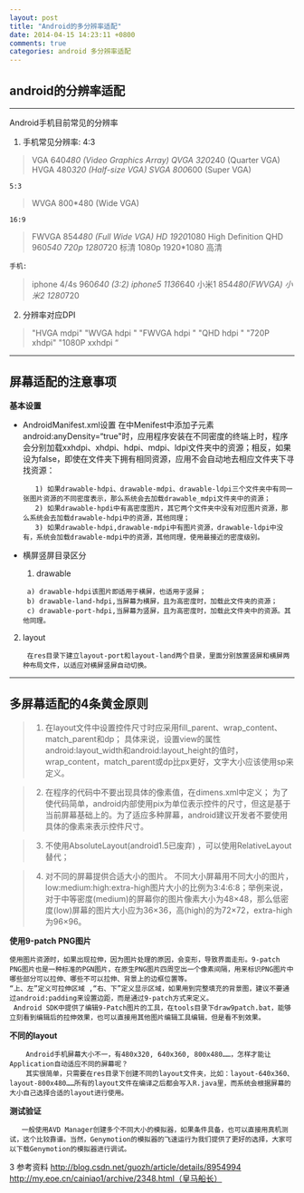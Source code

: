 ```yaml
---
layout: post
title: "Android的多分辨率适配"
date: 2014-04-15 14:23:11 +0800
comments: true
categories: android 多分辨率适配
---
```

## android的分辨率适配
-----------------
Android手机目前常见的分辨率


 1. 手机常见分辨率:
    4:3
>VGA     640*480 (Video Graphics Array)
 QVGA  320*240 (Quarter VGA)
 HVGA  480*320 (Half-size VGA)
 SVGA  800*600 (Super VGA)

    5:3
>WVGA  800*480 (Wide VGA)

    16:9
>FWVGA 854*480 (Full Wide VGA)
HD        1920*1080 High Definition
QHD     960*540
720p    1280*720  标清
1080p  1920*1080 高清

    手机:
>iphone 4/4s    960*640 (3:2)
iphone5         1136*640
小米1             854*480(FWVGA)
小米2             1280*720
 
<!--more--> 
 2. 分辨率对应DPI
>"HVGA    mdpi"
"WVGA   hdpi "
"FWVGA hdpi "
"QHD      hdpi "
"720P     xhdpi"
"1080P   xxhdpi “

------------------
## 屏幕适配的注意事项	

 **基本设置**

 - AndroidManifest.xml设置
      在中Menifest中添加子元素 android:anyDensity=“true"时，应用程序安装在不同密度的终端上时，程序会分别加载xxhdpi、xhdpi、hdpi、mdpi、ldpi文件夹中的资源；相反，如果设为false，即使在文件夹下拥有相同资源，应用不会自动地去相应文件夹下寻找资源：

          1) 如果drawable-hdpi、drawable-mdpi、drawable-ldpi三个文件夹中有同一张图片资源的不同密度表示，那么系统会去加载drawable_mdpi文件夹中的资源；
          2) 如果drawable-hpdi中有高密度图片，其它两个文件夹中没有对应图片资源，那么系统会去加载drawable-hdpi中的资源，其他同理；
          3) 如果drawable-hdpi,drawable-mdpi中有图片资源，drawable-ldpi中没有，系统会加载drawable-mdpi中的资源，其他同理，使用最接近的密度级别。

 - 横屏竖屏目录区分
      1) drawable

        a) drawable-hdpi该图片即适用于横屏，也适用于竖屏；
        b) drawable-land-hdpi,当屏幕为横屏，且为高密度时，加载此文件夹的资源；
        c) drawable-port-hdpi,当屏幕为竖屏，且为高密度时，加载此文件夹中的资源。其他同理。

  2) layout

          在res目录下建立layout-port和layout-land两个目录，里面分别放置竖屏和横屏两种布局文件，以适应对横屏竖屏自动切换。

 


----------


## 多屏幕适配的4条黄金原则

> 1) 在layout文件中设置控件尺寸时应采用fill_parent、wrap_content、match_parent和dp；
     具体来说，设置view的属性android:layout_width和android:layout_height的值时，wrap_content，match_parent或dp比px更好，文字大小应该使用sp来定义。

> 2) 在程序的代码中不要出现具体的像素值，在dimens.xml中定义；
     为了使代码简单，android内部使用pix为单位表示控件的尺寸，但这是基于当前屏幕基础上的。为了适应多种屏幕，android建议开发者不要使用具体的像素来表示控件尺寸。

>3) 不使用AbsoluteLayout(android1.5已废弃) ，可以使用RelativeLayout替代；

>4) 对不同的屏幕提供合适大小的图片。
   不同大小屏幕用不同大小的图片，low:medium:high:extra-high图片大小的比例为3:4:6:8；举例来说，对于中等密度(medium)的屏幕你的图片像素大小为48×48，那么低密度(low)屏幕的图片大小应为36×36，高(high)的为72×72，extra-high为96×96。

**使用9-patch PNG图片**

    使用图片资源时，如果出现拉伸，因为图片处理的原因，会变形，导致界面走形。9-patch PNG图片也是一种标准的PGN图片，在原生PNG图片四周空出一个像素间隔，用来标识PNG图片中哪些部分可以拉伸、哪些不可以拉伸、背景上的边框位置等。
    “上、左”定义可拉伸区域 ,“右、下”定义显示区域，如果用到完整填充的背景图，建议不要通过android:padding来设置边距，而是通过9-patch方式来定义。
     Android SDK中提供了编辑9-Patch图片的工具，在tools目录下draw9patch.bat，能够立刻看到编辑后的拉伸效果，也可以直接用其他图片编辑工具编辑，但是看不到效果。
 

**不同的layout**

        Android手机屏幕大小不一，有480x320, 640x360, 800x480……，怎样才能让Application自动适应不同的屏幕呢？
        其实很简单，只需要在res目录下创建不同的layout文件夹，比如：layout-640x360、layout-800x480……所有的layout文件在编译之后都会写入R.java里，而系统会根据屏幕的大小自己选择合适的layout进行使用。

  **测试验证**
    
       一般使用AVD Manager创建多个不同大小的模拟器，如果条件具备，也可以直接用真机测试，这个比较靠谱。当然，Genymotion的模拟器的飞速运行为我们提供了更好的选择，大家可以下载Genymotion的模拟器进行调试。

3 参考资料
  	http://blog.csdn.net/guozh/article/details/8954994
 	http://my.eoe.cn/cainiao1/archive/2348.html（皇马船长）

